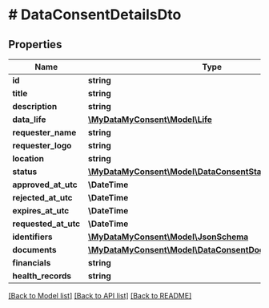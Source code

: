 # # DataConsentDetailsDto

## Properties

Name | Type | Description | Notes
------------ | ------------- | ------------- | -------------
**id** | **string** |  |
**title** | **string** |  | [optional]
**description** | **string** |  | [optional]
**data_life** | [**\MyDataMyConsent\Model\Life**](Life.md) |  | [optional]
**requester_name** | **string** |  | [optional]
**requester_logo** | **string** |  | [optional]
**location** | **string** |  | [optional]
**status** | [**\MyDataMyConsent\Model\DataConsentStatus**](DataConsentStatus.md) |  | [optional]
**approved_at_utc** | **\DateTime** |  | [optional]
**rejected_at_utc** | **\DateTime** |  | [optional]
**expires_at_utc** | **\DateTime** |  | [optional]
**requested_at_utc** | **\DateTime** |  | [optional]
**identifiers** | [**\MyDataMyConsent\Model\JsonSchema**](JsonSchema.md) |  | [optional]
**documents** | [**\MyDataMyConsent\Model\DataConsentDocumentDetailsDto[]**](DataConsentDocumentDetailsDto.md) |  | [optional]
**financials** | **string** |  | [optional]
**health_records** | **string** |  | [optional]

[[Back to Model list]](../../README.md#models) [[Back to API list]](../../README.md#endpoints) [[Back to README]](../../README.md)
